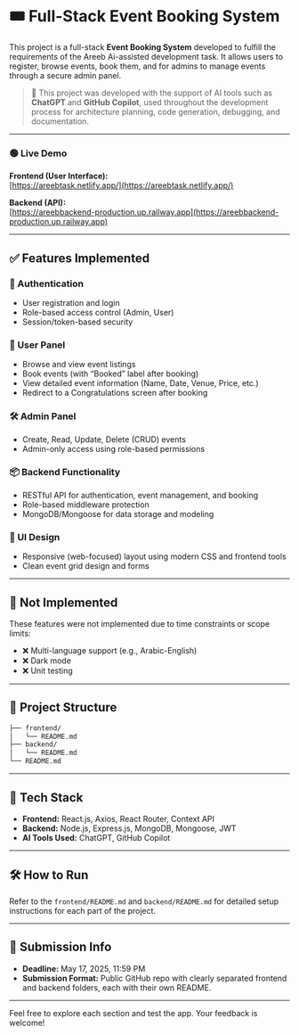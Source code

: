 # 🎟️ Full-Stack Event Booking System

This project is a full-stack **Event Booking System** developed to fulfill the requirements of the Areeb Ai-assisted development task. It allows users to register, browse events, book them, and for admins to manage events through a secure admin panel.

> 🧠 This project was developed with the support of AI tools such as **ChatGPT** and **GitHub Copilot**, used throughout the development process for architecture planning, code generation, debugging, and documentation.

---

### 🟢 Live Demo

**Frontend (User Interface):**  
[https://areebtask.netlify.app/](https://areebtask.netlify.app/)

**Backend (API):**  
[https://areebbackend-production.up.railway.app](https://areebbackend-production.up.railway.app)

---

## ✅ Features Implemented

### 👥 Authentication

-   User registration and login
-   Role-based access control (Admin, User)
-   Session/token-based security

### 🎫 User Panel

-   Browse and view event listings
-   Book events (with “Booked” label after booking)
-   View detailed event information (Name, Date, Venue, Price, etc.)
-   Redirect to a Congratulations screen after booking

### 🛠 Admin Panel

-   Create, Read, Update, Delete (CRUD) events
-   Admin-only access using role-based permissions

### 📦 Backend Functionality

-   RESTful API for authentication, event management, and booking
-   Role-based middleware protection
-   MongoDB/Mongoose for data storage and modeling

### 🎨 UI Design

-   Responsive (web-focused) layout using modern CSS and frontend tools
-   Clean event grid design and forms

---

## 🚫 Not Implemented

These features were not implemented due to time constraints or scope limits:

-   ❌ Multi-language support (e.g., Arabic-English)
-   ❌ Dark mode
-   ❌ Unit testing

---

## 📂 Project Structure

```bash
├── frontend/
│   └── README.md
├── backend/
│   └── README.md
└── README.md
```

---

## 🚀 Tech Stack

-   **Frontend:** React.js, Axios, React Router, Context API
-   **Backend:** Node.js, Express.js, MongoDB, Mongoose, JWT
-   **AI Tools Used:** ChatGPT, GitHub Copilot

---

## 🛠 How to Run

Refer to the `frontend/README.md` and `backend/README.md` for detailed setup instructions for each part of the project.

---

## 📅 Submission Info

-   **Deadline:** May 17, 2025, 11:59 PM
-   **Submission Format:** Public GitHub repo with clearly separated frontend and backend folders, each with their own README.

---

Feel free to explore each section and test the app. Your feedback is welcome!

